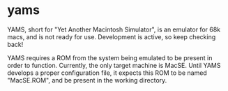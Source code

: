 # yams
YAMS, short for "Yet Another Macintosh Simulator", is an emulator for 68k macs, and is not ready for use. Development is active, so keep checking back!

YAMS requires a ROM from the system being emulated to be present in order to function. Currently, the only target machine is MacSE.
Until YAMS develops a proper configuration file, it expects this ROM to be named "MacSE.ROM", and be present in the 
working directory.


